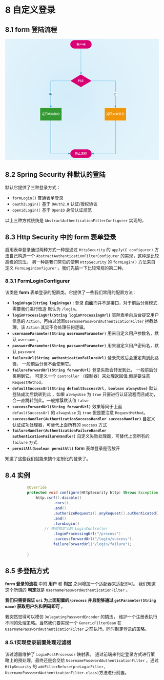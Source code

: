 # 8 自定义登录

## 8.1 form 登陆流程

![img](assets/H1edf8c518ab44967bc3e8863369a3310M.png)

## 8.2 Spring Security 种默认的登陆

默认它提供了三种登录方式：

- `formLogin()`  普通表单登录
- `oauth2Login()` 基于 `OAuth2.0` 认证/授权协议
- `openidLogin()` 基于 `OpenID` 身份认证规范

以上三种方式统统是 `AbstractAuthenticationFilterConfigurer` 实现的，

## 8.3 Http Security 中的 form 表单登录

  启用表单登录通过两种方式一种是通过 `HttpSecurity` 的 `apply(C configurer)` 方法自己构造一个 `AbstractAuthenticationFilterConfigurer` 的实现，这种是比较高级的玩法。 另一种是我们常见的使用 `HttpSecurity` 的 `formLogin()` 方法来自定义 `FormLoginConfigurer` 。我们先搞一下比较常规的第二种。

### 8.3.1 FormLoginConfigurer

该类是 **form** 表单登录的配置类。它提供了一些我们常用的配置方法：

- **`loginPage(String loginPage)`** : 登录 **页面**而并不是接口，对于前后分离模式需要我们进行改造 默认为 `/login`。 
- **`loginProcessingUrl(String loginProcessingUrl)`**  实际表单向后台提交用户信息的 `Action`，再由过滤器`UsernamePasswordAuthenticationFilter` 拦截处理，该 `Action` 其实不会处理任何逻辑。
- **`usernameParameter(String usernameParameter)`** 用来自定义用户参数名，默认 `username` 。
- **`passwordParameter(String passwordParameter)`** 用来自定义用户密码名，默认 `password`
- **`failureUrl(String authenticationFailureUrl)`**  登录失败后会重定向到此路径， 一般前后分离不会使用它。
- **`failureForwardUrl(String forwardUrl)`** 登录失败会转发到此， 一般前后分离用到它。 可定义一个 `Controller` （控制器）来处理返回值,但是要注意 `RequestMethod`。
- **`defaultSuccessUrl(String defaultSuccessUrl, boolean alwaysUse)`**  默认登陆成功后跳转到此 ，如果 `alwaysUse` 为 `true`  只要进行认证流程而且成功，会一直跳转到此。一般推荐默认值 `false` 
- **`successForwardUrl(String forwardUrl)`**  效果等同于上面 `defaultSuccessUrl` 的 `alwaysUse` 为 `true` 但是要注意 `RequestMethod`。
- **`successHandler(AuthenticationSuccessHandler successHandler)`** 自定义认证成功处理器，可替代上面所有的 `success` 方式
- **`failureHandler(AuthenticationFailureHandler authenticationFailureHandler)`** 自定义失败处理器，可替代上面所有的 `failure` 方式
- **`permitAll(boolean permitAll)`**  **form** 表单登录是否放开

知道了这些我们就能来搞个定制化的登录了。

## 8.4 实例

```java
          @Override
          protected void configure(HttpSecurity http) throws Exception {
              http.csrf().disable()
                      .cors()
                      .and()
                      .authorizeRequests().anyRequest().authenticated()
                      .and()
                      .formLogin()
                  // 使用自定义的 LoginController
                      .loginProcessingUrl("/process")
                      .successForwardUrl("/login/success").
                      failureForwardUrl("/login/failure");

          }
```

## 8.5 多登陆方式

 **form 登录的流程** 中的 **用户** 和 **判定** 之间增加一个适配器来适配即可。 我们知道这个所谓的 **判定**就是 `UsernamePasswordAuthenticationFilter` 。

**我们只需要保证 `uri` 为上面配置的`/process` 并且能够通过 `getParameter(String name)` 获取用户名和密码即可** 。

我突然觉得可以模仿 `DelegatingPasswordEncoder` 的搞法， 维护一个注册表执行不同的处理策略。当然我们要实现一个 `GenericFilterBean` 在 `UsernamePasswordAuthenticationFilter` 之前执行。同时制定登录的策略。

### 8.5.1实现登录前置处理过滤器

该过滤器维护了 `LoginPostProcessor` 映射表。 通过前端来判定登录方式进行策略上的预处理，最终还是会交给 `UsernamePasswordAuthenticationFilter` 。通过 `HttpSecurity` 的 `addFilterBefore(preLoginFilter, UsernamePasswordAuthenticationFilter.class)`方法进行前置。

```java

```